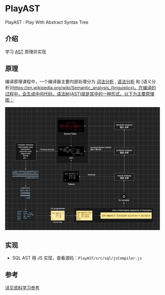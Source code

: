 # PlayAST
PlayAST : Play With Abstract Syntax Tree

## 介绍
学习 [AST](https://zh.wikipedia.org/wiki/%E6%8A%BD%E8%B1%A1%E8%AA%9E%E6%B3%95%E6%A8%B9) 原理并实现

## 原理
编译原理课程中，一个编译器主要内部处理分为 [词法分析]() , [语法分析](https://zh.wikipedia.org/zh-hans/%E8%AA%9E%E6%B3%95%E5%88%86%E6%9E%90%E5%99%A8) 和 [语义分析](https://en.wikipedia.org/wiki/Semantic_analysis_(linguistics)。在编译的过程中，会生成中间代码，语法树(AST)就是其中的一种形式。以下为主要原理图：

![avatar](./extra/images/introduce.png)

## 实现

- SQL AST 用 JS 实现，查看源码：```PlayAST/src/sql/jsCompiler.js```

## 参考
[详见资料学习参考](./extra/docs/reference.md)